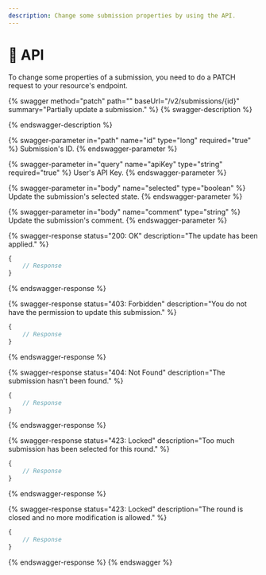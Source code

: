 ```yaml
---
description: Change some submission properties by using the API.
---
```


# 🤖 API

To change some properties of a submission, you need to do a PATCH request to your resource's endpoint.

{% swagger method="patch" path="" baseUrl="/v2/submissions/{id}" summary="Partially update a submission." %}
{% swagger-description %}

{% endswagger-description %}

{% swagger-parameter in="path" name="id" type="long" required="true" %}
Submission's ID.
{% endswagger-parameter %}

{% swagger-parameter in="query" name="apiKey" type="string" required="true" %}
User's API Key.
{% endswagger-parameter %}

{% swagger-parameter in="body" name="selected" type="boolean" %}
Update the submission's selected state.
{% endswagger-parameter %}

{% swagger-parameter in="body" name="comment" type="string" %}
Update the submission's comment.
{% endswagger-parameter %}

{% swagger-response status="200: OK" description="The update has been applied." %}
```javascript
{
    // Response
}
```
{% endswagger-response %}

{% swagger-response status="403: Forbidden" description="You do not have the permission to update this submission." %}
```javascript
{
    // Response
}
```
{% endswagger-response %}

{% swagger-response status="404: Not Found" description="The submission hasn't been found." %}
```javascript
{
    // Response
}
```
{% endswagger-response %}

{% swagger-response status="423: Locked" description="Too much submission has been selected for this round." %}
```javascript
{
    // Response
}
```
{% endswagger-response %}

{% swagger-response status="423: Locked" description="The round is closed and no more modification is allowed." %}
```javascript
{
    // Response
}
```
{% endswagger-response %}
{% endswagger %}
